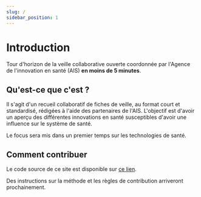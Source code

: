 ```yaml
---
slug: /
sidebar_position: 1
---
```


# Introduction

Tour d'horizon de la veille collaborative ouverte coordonnée par l'Agence de l'innovation en santé (AIS) **en moins de 5 minutes**.

## Qu'est-ce que c'est ?

Il s'agit d'un recueil collaboratif de fiches de veille, au format court et standardisé, rédigées à l'aide des partenaires de l'AIS. L'objectif est d'avoir un aperçu des différentes innovations en santé susceptibles d'avoir une influence sur le système de santé.

Le focus sera mis dans un premier temps sur les technologies de santé. 


## Comment contribuer

Le code source de ce site est disponible sur [ce lien](https://github.com/agence-innovation-sante/veille-collaborative). 

Des instructions sur la méthode et les règles de contribution arriveront prochainement.